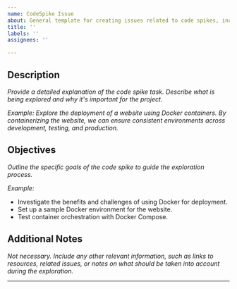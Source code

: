 ```yaml
---
name: CodeSpike Issue
about: General template for creating issues related to code spikes, including description, objectives, and structured tasks.
title: ''
labels: ''
assignees: ''

---
```


## Description
*Provide a detailed explanation of the code spike task. Describe what is being explored and why it's important for the project.*

*Example: Explore the deployment of a website using Docker containers. By containerizing the website, we can ensure consistent environments across development, testing, and production.*

## Objectives
*Outline the specific goals of the code spike to guide the exploration process.*

*Example:*
- Investigate the benefits and challenges of using Docker for deployment.
- Set up a sample Docker environment for the website.
- Test container orchestration with Docker Compose.

## Additional Notes
*Not necessary. Include any other relevant information, such as links to resources, related issues, or notes on what should be taken into account during the exploration.*

---